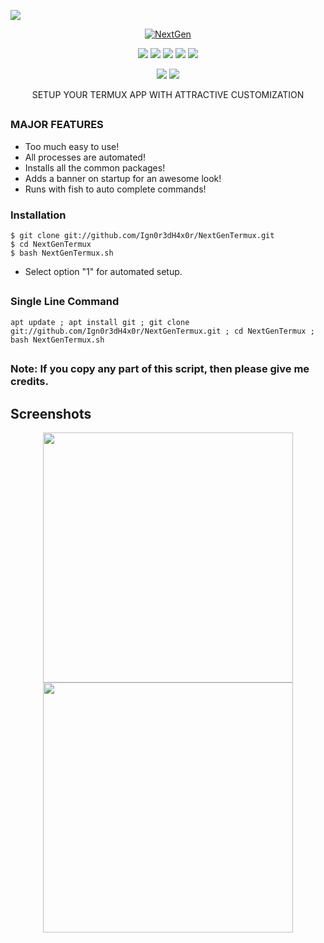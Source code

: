  <p align="left">
 <img src="https://img.shields.io/badge/MADE%20IN-BANGLADESH-green?colorA=%23ff0000&colorB=%23017e40&style=flat-square">
 </p>
 
 <p align="center">
 <a href="https://linktr.ee/Xowmik"><img src="https://i.ibb.co/ynhH5PF/Next-Gen.png" alt="NextGen" border="0"></a>
</p>
<p align="center">
  <img src="https://img.shields.io/badge/Version-1.1-green">
  <img src="https://img.shields.io/github/license/Ign0r3dH4x0r/NextGenTermux">
  <img src="https://img.shields.io/github/stars/Ign0r3dH4x0r/NextGenTermux">
  <img src="https://img.shields.io/github/issues/Ign0r3dH4x0r/NextGenTermux?color=red">
  <img src="https://img.shields.io/github/forks/Ign0r3dH4x0r/NextGenTermux?color=teal">
</p>

<p align="center">
  <img src="https://img.shields.io/badge/Author-Shayer--Mahmud--Sowmik-cyan?style=flat-square">
  <img src="https://img.shields.io/badge/Written%20In-Bash-cyan?style=flat-square">
</p>

<p align="center">SETUP YOUR TERMUX APP WITH ATTRACTIVE CUSTOMIZATION</p>


##

### MAJOR FEATURES

- Too much easy to use! 
- All processes are automated!
- Installs all the common packages!
- Adds a banner on startup for an awesome look!
- Runs with fish to auto complete commands!


### Installation

```
$ git clone git://github.com/Ign0r3dH4x0r/NextGenTermux.git
$ cd NextGenTermux
$ bash NextGenTermux.sh
```

- Select option "1" for automated setup.
##

### Single Line Command
```
apt update ; apt install git ; git clone git://github.com/Ign0r3dH4x0r/NextGenTermux.git ; cd NextGenTermux ; bash NextGenTermux.sh
```

## 

### Note: If you copy any part of this script, then please give me credits.

## Screenshots
<p align="center">
  <img src="https://i.ibb.co/fNC6jh4/ss1.png" width="400">
  <img src="https://i.ibb.co/f9rWGyr/ss2.png" width="400">
</p>
